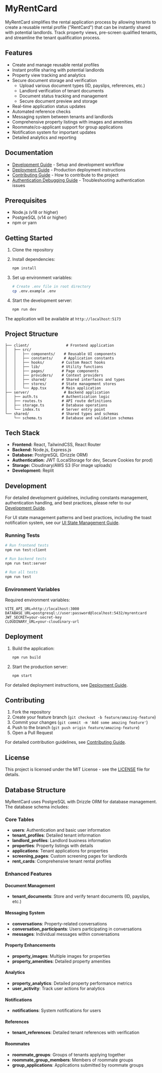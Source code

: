 # MyRentCard

MyRentCard simplifies the rental application process by allowing tenants to create a reusable rental profile ("RentCard") that can be instantly shared with potential landlords. Track property views, pre-screen qualified tenants, and streamline the tenant qualification process.

## Features

- Create and manage reusable rental profiles
- Instant profile sharing with potential landlords
- Property view tracking and analytics
- Secure document storage and verification
  - Upload various document types (ID, payslips, references, etc.)
  - Landlord verification of tenant documents
  - Document status tracking and management
  - Secure document preview and storage
- Real-time application status updates
- Automated reference checks
- Messaging system between tenants and landlords
- Comprehensive property listings with images and amenities
- Roommate/co-applicant support for group applications
- Notification system for important updates
- Detailed analytics and reporting

## Documentation

- [Development Guide](DEVELOPMENT.md) - Setup and development workflow
- [Deployment Guide](DEPLOYMENT.md) - Production deployment instructions
- [Contributing Guide](CONTRIBUTING.md) - How to contribute to the project
- [Authentication Debugging Guide](DEVELOPMENT.md#authentication-debugging) - Troubleshooting authentication issues

## Prerequisites

- Node.js (v18 or higher)
- PostgreSQL (v14 or higher)
- npm or yarn

## Getting Started

1. Clone the repository
2. Install dependencies:
   ```bash
   npm install
   ```

3. Set up environment variables:
   ```bash
   # Create .env file in root directory
   cp .env.example .env
   ```

4. Start the development server:
   ```bash
   npm run dev
   ```

The application will be available at `http://localhost:5173`

## Project Structure

```
├── client/                 # Frontend application
│   ├── src/
│   │   ├── components/    # Reusable UI components
│   │   ├── constants/     # Application constants
│   │   ├── hooks/        # Custom React hooks
│   │   ├── lib/          # Utility functions
│   │   ├── pages/        # Page components
│   │   ├── providers/    # Context providers
│   │   ├── shared/       # Shared interfaces and types
│   │   ├── stores/       # State management stores
│   │   └── App.tsx       # Main application
├── server/                # Backend application
│   ├── auth.ts           # Authentication logic
│   ├── routes.ts         # API route definitions
│   ├── storage.ts        # Database operations
│   └── index.ts          # Server entry point
└── shared/               # Shared types and schemas
    └── schema.ts         # Database and validation schemas
```

## Tech Stack

- **Frontend:** React, TailwindCSS, React Router
- **Backend:** Node.js, Express.js
- **Database:** PostgreSQL (Drizzle ORM)
- **Authentication:** JWT (LocalStorage for dev, Secure Cookies for prod)
- **Storage:** Cloudinary/AWS S3 (For image uploads)
- **Development:** Replit

## Development

For detailed development guidelines, including constants management, authentication handling, and best practices, please refer to our [Development Guide](DEVELOPMENT.md).

For UI state management patterns and best practices, including the toast notification system, see our [UI State Management Guide](UI_STATE.md).

### Running Tests

```bash
# Run frontend tests
npm run test:client

# Run backend tests
npm run test:server

# Run all tests
npm run test
```

### Environment Variables

Required environment variables:

```
VITE_API_URL=http://localhost:3000
DATABASE_URL=postgresql://user:password@localhost:5432/myrentcard
JWT_SECRET=your-secret-key
CLOUDINARY_URL=your-cloudinary-url
```

## Deployment

1. Build the application:
   ```bash
   npm run build
   ```

2. Start the production server:
   ```bash
   npm start
   ```

For detailed deployment instructions, see [Deployment Guide](DEPLOYMENT.md).

## Contributing

1. Fork the repository
2. Create your feature branch (`git checkout -b feature/amazing-feature`)
3. Commit your changes (`git commit -m 'Add some amazing feature'`)
4. Push to the branch (`git push origin feature/amazing-feature`)
5. Open a Pull Request

For detailed contribution guidelines, see [Contributing Guide](CONTRIBUTING.md).

## License

This project is licensed under the MIT License - see the [LICENSE](LICENSE) file for details.

## Database Structure

MyRentCard uses PostgreSQL with Drizzle ORM for database management. The database schema includes:

### Core Tables
- **users**: Authentication and basic user information
- **tenant_profiles**: Detailed tenant information
- **landlord_profiles**: Landlord business information
- **properties**: Property listings with details
- **applications**: Tenant applications for properties
- **screening_pages**: Custom screening pages for landlords
- **rent_cards**: Comprehensive tenant rental profiles

### Enhanced Features

#### Document Management
- **tenant_documents**: Store and verify tenant documents (ID, payslips, etc.)

#### Messaging System
- **conversations**: Property-related conversations
- **conversation_participants**: Users participating in conversations
- **messages**: Individual messages within conversations

#### Property Enhancements
- **property_images**: Multiple images for properties
- **property_amenities**: Detailed property amenities

#### Analytics
- **property_analytics**: Detailed property performance metrics
- **user_activity**: Track user actions for analytics

#### Notifications
- **notifications**: System notifications for users

#### References
- **tenant_references**: Detailed tenant references with verification

#### Roommates
- **roommate_groups**: Groups of tenants applying together
- **roommate_group_members**: Members of roommate groups
- **group_applications**: Applications submitted by roommate groups